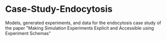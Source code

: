 # Case-Study-Endocytosis
Models, generated experiments, and data for the endocytosis case study of the paper "Making Simulation Experiments Explicit and Accessible using Experiment Schemas"
